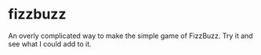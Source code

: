 # fizzbuzz
An overly complicated way to make the simple game of FizzBuzz. Try it and see what I could add to it.

